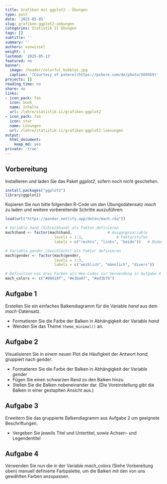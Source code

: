 ```yaml
---
title: Grafiken mit ggplot2 - Übungen
type: post
date: '2025-05-05'
slug: grafiken-ggplot2-uebungen
categories: Statistik II Übungen
tags: []
subtitle: ''
summary: ''
authors: vonwissel
weight: 1
lastmod: '2025-05-13'
featured: no
banner:
  image: /header/colorful_bubbles.jpg
  caption: '[Courtesy of pxhere](https://pxhere.com/de/photo/569459)'
projects: []
reading_time: no
share: no
links:
- icon_pack: fas
  icon: book
  name: Inhalte
  url: /lehre/statistik-ii/grafiken-ggplot2
- icon_pack: fas
  icon: star
  name: Lösungen
  url: /lehre/statistik-ii/grafiken-ggplot2-loesungen
output:
  html_document:
    keep_md: yes
private: 'true'
---
```




## Vorbereitung

Installieren und laden Sie das Paket *ggplot2*, sofern noch nicht geschehen.


```r
install.packages("ggplot2")
library(ggplot2)
```

Kopieren Sie nun bitte folgenden R-Code um den Übungsdatensatz *mach* zu laden und weitere vorbereitende Schritte auszuführen:


```r
load(url("https://pandar.netlify.app/daten/mach.rda"))

# Variable hand (Schreibhand) als Faktor definieren
mach$hand <- factor(mach$hand,                # Ausgangsvariable
                      levels = 1:3,               # Faktorstufen
                      labels = c("rechts", "links", "beide"))   # Bedeutung

# Variable gender (Geschlecht) als Faktor definieren
mach$gender <- factor(mach$gender,
                      levels = 1:3,
                      labels = c("weiblich", "männlich", "divers"))

# Definition von drei Farben als Hex-Codes zur Verwendung in Aufgabe 4
mach_colors <- c("#00618f", "#e3ba0f", "#ad3b76")
```

## Aufgabe 1

Erstellen Sie ein einfaches Balkendiagramm für die Variable *hand* aus dem *mach*-Datensatz.
- Formatieren Sie die Farbe der Balken in Abhängigkeit der Variable *hand*
- Wenden Sie das Theme `theme_minimal()` an.

## Aufgabe 2

Visualisieren Sie in einem neuen Plot die Häufigkeit der Antwort *hand*, gruppiert nach *gender*.
- Formatieren Sie die Farbe der Balken in Abhängigkeit der Variable *gender*
- Fügen Sie einen schwarzen Rand zu den Balken hinzu
- Stellen Sie die Balken nebeneinander dar. (Die Voreinstellung gibt die Balken in einer gestaplten Ansicht aus.)

## Aufgabe 3

Erweitern Sie das gruppierte Balkendiagramm aus Aufgabe 2 um geeignete Beschriftungen.
- Vergeben Sie jeweils Titel und Untertitel, sowie Achsen- und Legendentitel

## Aufgabe 4

Verwenden Sie nun die in der Variable *mach_colors* (Siehe Vorbereitung oben) manuell definierte Farbpalette, um die Balken mit den von uns gewählten Farben anzupassen.
